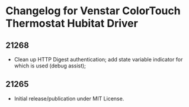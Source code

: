 # Changelog for Venstar ColorTouch Thermostat Hubitat Driver

## 21268

* Clean up HTTP Digest authentication; add state variable indicator for which is used (debug assist);

## 21265

* Initial release/publication under MIT License.
